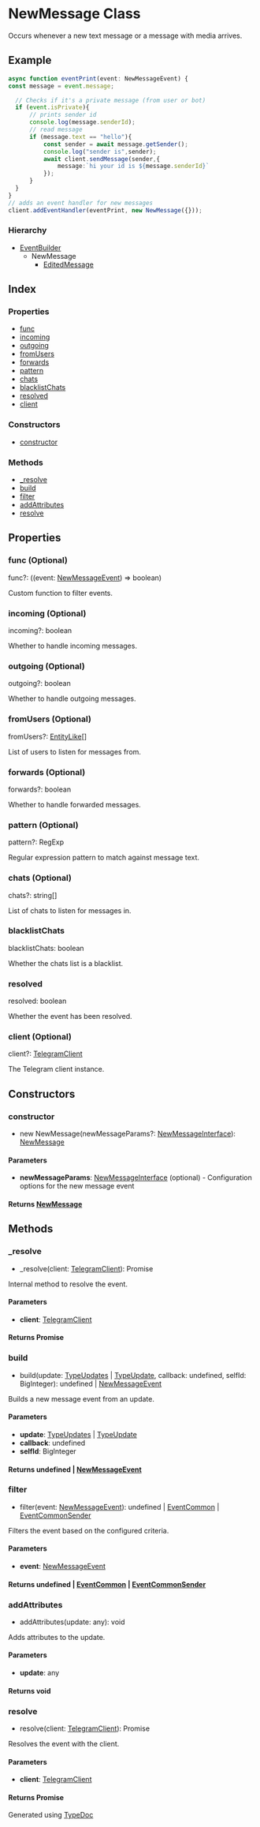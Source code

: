 # NewMessage Class

Occurs whenever a new text message or a message with media arrives.

## Example

```ts
async function eventPrint(event: NewMessageEvent) {
const message = event.message;

  // Checks if it's a private message (from user or bot)
  if (event.isPrivate){
      // prints sender id
      console.log(message.senderId);
      // read message
      if (message.text == "hello"){
          const sender = await message.getSender();
          console.log("sender is",sender);
          await client.sendMessage(sender,{
              message:`hi your id is ${message.senderId}`
          });
      }
  }
}
// adds an event handler for new messages
client.addEventHandler(eventPrint, new NewMessage({}));
```

### Hierarchy

- [EventBuilder](https://gram.js.org/beta/classes/custom.EventBuilder.html)
  - NewMessage
    - [EditedMessage](https://gram.js.org/beta/classes/custom.EditedMessage.html)

## Index

### Properties

- [func](https://gram.js.org/beta/classes/custom.NewMessage.html#func)
- [incoming](https://gram.js.org/beta/classes/custom.NewMessage.html#incoming)
- [outgoing](https://gram.js.org/beta/classes/custom.NewMessage.html#outgoing)
- [fromUsers](https://gram.js.org/beta/classes/custom.NewMessage.html#fromUsers)
- [forwards](https://gram.js.org/beta/classes/custom.NewMessage.html#forwards)
- [pattern](https://gram.js.org/beta/classes/custom.NewMessage.html#pattern)
- [chats](https://gram.js.org/beta/classes/custom.NewMessage.html#chats)
- [blacklistChats](https://gram.js.org/beta/classes/custom.NewMessage.html#blacklistChats)
- [resolved](https://gram.js.org/beta/classes/custom.NewMessage.html#resolved)
- [client](https://gram.js.org/beta/classes/custom.NewMessage.html#client)

### Constructors

- [constructor](https://gram.js.org/beta/classes/custom.NewMessage.html#constructor)

### Methods

- [_resolve](https://gram.js.org/beta/classes/custom.NewMessage.html#_resolve)
- [build](https://gram.js.org/beta/classes/custom.NewMessage.html#build)
- [filter](https://gram.js.org/beta/classes/custom.NewMessage.html#filter)
- [addAttributes](https://gram.js.org/beta/classes/custom.NewMessage.html#addAttributes)
- [resolve](https://gram.js.org/beta/classes/custom.NewMessage.html#resolve)

## Properties

### func (Optional)

func?: ((event: [NewMessageEvent](https://gram.js.org/beta/classes/custom.NewMessageEvent.html)) => boolean)

Custom function to filter events.

### incoming (Optional)

incoming?: boolean

Whether to handle incoming messages.

### outgoing (Optional)

outgoing?: boolean

Whether to handle outgoing messages.

### fromUsers (Optional)

fromUsers?: [EntityLike](https://gram.js.org/beta/modules/custom.html#EntityLike)[]

List of users to listen for messages from.

### forwards (Optional)

forwards?: boolean

Whether to handle forwarded messages.

### pattern (Optional)

pattern?: RegExp

Regular expression pattern to match against message text.

### chats (Optional)

chats?: string[]

List of chats to listen for messages in.

### blacklistChats

blacklistChats: boolean

Whether the chats list is a blacklist.

### resolved

resolved: boolean

Whether the event has been resolved.

### client (Optional)

client?: [TelegramClient](https://gram.js.org/beta/classes/TelegramClient.html)

The Telegram client instance.

## Constructors

### constructor

- new NewMessage(newMessageParams?: [NewMessageInterface](https://gram.js.org/beta/interfaces/custom.NewMessageInterface.html)): [NewMessage](https://gram.js.org/beta/classes/custom.NewMessage.html)

#### Parameters

- **newMessageParams**: [NewMessageInterface](https://gram.js.org/beta/interfaces/custom.NewMessageInterface.html) (optional) - Configuration options for the new message event

#### Returns [NewMessage](https://gram.js.org/beta/classes/custom.NewMessage.html)

## Methods

### _resolve

- _resolve(client: [TelegramClient](https://gram.js.org/beta/classes/TelegramClient.html)): Promise<void>

Internal method to resolve the event.

#### Parameters

- **client**: [TelegramClient](https://gram.js.org/beta/classes/TelegramClient.html)

#### Returns Promise<void>

### build

- build(update: [TypeUpdates](https://gram.js.org/beta/modules/Api.html#TypeUpdates) | [TypeUpdate](https://gram.js.org/beta/modules/Api.html#TypeUpdate), callback: undefined, selfId: BigInteger): undefined | [NewMessageEvent](https://gram.js.org/beta/classes/custom.NewMessageEvent.html)

Builds a new message event from an update.

#### Parameters

- **update**: [TypeUpdates](https://gram.js.org/beta/modules/Api.html#TypeUpdates) | [TypeUpdate](https://gram.js.org/beta/modules/Api.html#TypeUpdate)
- **callback**: undefined
- **selfId**: BigInteger

#### Returns undefined | [NewMessageEvent](https://gram.js.org/beta/classes/custom.NewMessageEvent.html)

### filter

- filter(event: [NewMessageEvent](https://gram.js.org/beta/classes/custom.NewMessageEvent.html)): undefined | [EventCommon](https://gram.js.org/beta/classes/custom.EventCommon.html) | [EventCommonSender](https://gram.js.org/beta/classes/custom.EventCommonSender.html)

Filters the event based on the configured criteria.

#### Parameters

- **event**: [NewMessageEvent](https://gram.js.org/beta/classes/custom.NewMessageEvent.html)

#### Returns undefined | [EventCommon](https://gram.js.org/beta/classes/custom.EventCommon.html) | [EventCommonSender](https://gram.js.org/beta/classes/custom.EventCommonSender.html)

### addAttributes

- addAttributes(update: any): void

Adds attributes to the update.

#### Parameters

- **update**: any

#### Returns void

### resolve

- resolve(client: [TelegramClient](https://gram.js.org/beta/classes/TelegramClient.html)): Promise<void>

Resolves the event with the client.

#### Parameters

- **client**: [TelegramClient](https://gram.js.org/beta/classes/TelegramClient.html)

#### Returns Promise<void>

Generated using [TypeDoc](https://typedoc.org/)
